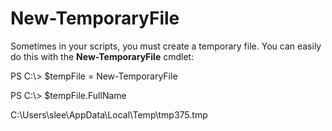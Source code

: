# New-TemporaryFile
Sometimes in your scripts, you must create a temporary file. You can easily do this with the **New-TemporaryFile** cmdlet:

PS C:\\&gt; $tempFile = New-TemporaryFile

PS C:\\&gt; $tempFile.FullName

C:\\Users\\slee\\AppData\\Local\\Temp\\tmp375.tmp
